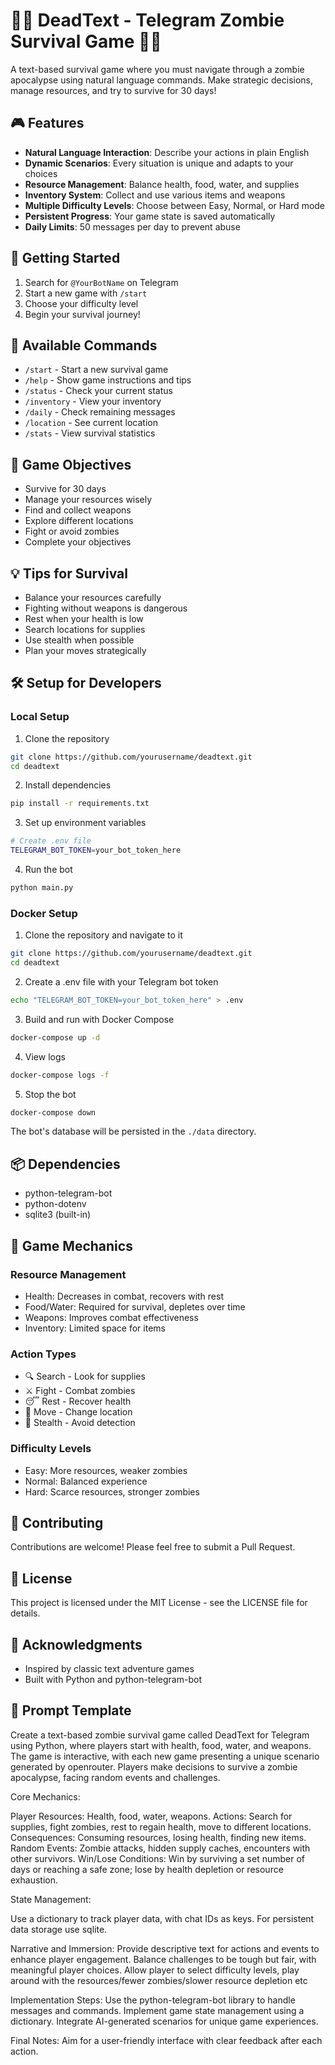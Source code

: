 # 🧟‍♂️ DeadText - Telegram Zombie Survival Game 🧟‍♀️

A text-based survival game where you must navigate through a zombie apocalypse using natural language commands. Make strategic decisions, manage resources, and try to survive for 30 days!

## 🎮 Features

- **Natural Language Interaction**: Describe your actions in plain English
- **Dynamic Scenarios**: Every situation is unique and adapts to your choices
- **Resource Management**: Balance health, food, water, and supplies
- **Inventory System**: Collect and use various items and weapons
- **Multiple Difficulty Levels**: Choose between Easy, Normal, or Hard mode
- **Persistent Progress**: Your game state is saved automatically
- **Daily Limits**: 50 messages per day to prevent abuse

## 🚀 Getting Started

1. Search for `@YourBotName` on Telegram
2. Start a new game with `/start`
3. Choose your difficulty level
4. Begin your survival journey!

## 📜 Available Commands

- `/start` - Start a new survival game
- `/help` - Show game instructions and tips
- `/status` - Check your current status
- `/inventory` - View your inventory
- `/daily` - Check remaining messages
- `/location` - See current location
- `/stats` - View survival statistics

## 🎯 Game Objectives

- Survive for 30 days
- Manage your resources wisely
- Find and collect weapons
- Explore different locations
- Fight or avoid zombies
- Complete your objectives

## 💡 Tips for Survival

- Balance your resources carefully
- Fighting without weapons is dangerous
- Rest when your health is low
- Search locations for supplies
- Use stealth when possible
- Plan your moves strategically

## 🛠️ Setup for Developers

### Local Setup

1. Clone the repository

```bash
git clone https://github.com/yourusername/deadtext.git
cd deadtext
```

2. Install dependencies

```bash
pip install -r requirements.txt
```

3. Set up environment variables

```bash
# Create .env file
TELEGRAM_BOT_TOKEN=your_bot_token_here
```

4. Run the bot

```bash
python main.py
```

### Docker Setup

1. Clone the repository and navigate to it

```bash
git clone https://github.com/yourusername/deadtext.git
cd deadtext
```

2. Create a .env file with your Telegram bot token

```bash
echo "TELEGRAM_BOT_TOKEN=your_bot_token_here" > .env
```

3. Build and run with Docker Compose

```bash
docker-compose up -d
```

4. View logs

```bash
docker-compose logs -f
```

5. Stop the bot

```bash
docker-compose down
```

The bot's database will be persisted in the `./data` directory.

## 📦 Dependencies

- python-telegram-bot
- python-dotenv
- sqlite3 (built-in)

## 🎨 Game Mechanics

### Resource Management

- Health: Decreases in combat, recovers with rest
- Food/Water: Required for survival, depletes over time
- Weapons: Improves combat effectiveness
- Inventory: Limited space for items

### Action Types

- 🔍 Search - Look for supplies
- ⚔️ Fight - Combat zombies
- 😴 Rest - Recover health
- 🏃 Move - Change location
- 🤫 Stealth - Avoid detection

### Difficulty Levels

- Easy: More resources, weaker zombies
- Normal: Balanced experience
- Hard: Scarce resources, stronger zombies

## 🤝 Contributing

Contributions are welcome! Please feel free to submit a Pull Request.

## 📄 License

This project is licensed under the MIT License - see the LICENSE file for details.

## 🙏 Acknowledgments

- Inspired by classic text adventure games
- Built with Python and python-telegram-bot

## 🤔 Prompt Template

Create a text-based zombie survival game called DeadText for Telegram using Python, where players start with health, food, water, and weapons. The game is interactive, with each new game presenting a unique scenario generated by openrouter. Players make decisions to survive a zombie apocalypse, facing random events and challenges.

Core Mechanics:

Player Resources: Health, food, water, weapons.
Actions: Search for supplies, fight zombies, rest to regain health, move to different locations.
Consequences: Consuming resources, losing health, finding new items.
Random Events: Zombie attacks, hidden supply caches, encounters with other survivors.
Win/Lose Conditions: Win by surviving a set number of days or reaching a safe zone; lose by health depletion or resource exhaustion.

State Management:

Use a dictionary to track player data, with chat IDs as keys. For persistent data storage use sqlite.

Narrative and Immersion:
Provide descriptive text for actions and events to enhance player engagement.
Balance challenges to be tough but fair, with meaningful player choices.
Allow player to select difficulty levels, play around with the resources/fewer zombies/slower resource depletion etc

Implementation Steps:
Use the python-telegram-bot library to handle messages and commands.
Implement game state management using a dictionary.
Integrate AI-generated scenarios for unique game experiences.

Final Notes:
Aim for a user-friendly interface with clear feedback after each action.
